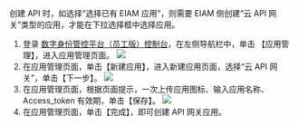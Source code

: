 创建 API 时，如选择“选择已有 EIAM 应用”，则需要 EIAM 侧创建“云 API 网关”类型的应用，才能在下拉选择框中选择应用。
1. 登录 [数字身份管控平台（员工版）控制台](https://console.cloud.tencent.com/eiam)，在左侧导航栏中，单击 【应用管理】，进入应用管理页面。
![](https://main.qcloudimg.com/raw/d483dae8c65854f4f42100aa77469a1e.png)
2. 在应用管理页面，单击【新建应用】，进入新建应用页面，选择“云 API 网关”，单击【下一步】。
![](https://main.qcloudimg.com/raw/2cc3336dea857461fc1ead89e5035f70.png)
3. 在应用管理页面，根据页面提示，一次上传应用图标、输入应用名称、Access_token 有效期，单击【保存】。
![](https://main.qcloudimg.com/raw/ec9564e5e57d8c63548e045e11eaeefc.png)
4. 在应用管理页面，单击【完成】，即可创建 API 网关应用。
